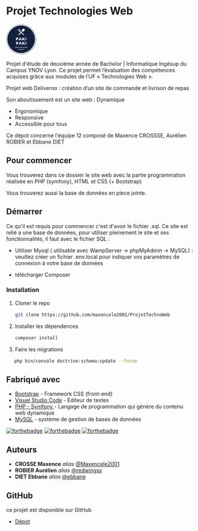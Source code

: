 # Projet Technologies Web

<a href="https://github.com/maxencele2001/ProjetTechnoWeb">
    <img src="public/img/logo.png" alt="Logo" width="80" height="80">
  </a>

Projet d'étude de deuxième année de Bachelor | Informatique Ingésup du Campus YNOV Lyon.
Ce projet permet l’évaluation des compétences acquises grâce aux modules de l’UF « Technologies Web ».

Projet web Deliveroo : création d’un site de commande et livrison de repas

Son aboutissement est un site web :
Dynamique
- Ergonomique
- Responsive
- Accessible pour tous 

Ce dépot concerne l'équipe 12 composé de Maxence CROSSSE, Aurélien ROBIER et Ebbane DIET

## Pour commencer

Vous trouverez dans ce dossier le site web avec la partie programmation réalisée en PHP (symfony), HTML et CSS (+ Bootstrap)

Vous trouverez aussi la base de données en piece jointe.



## Démarrer

Ce qu'il est requis pour commencer c'est d'avoir le fichier .sql. Ce site est relié a une base de données, pour utiliser pleinement le site et ses fonctionnalités, il faut avec le fichier SQL :

- Utiliser Mysql ( utilisable avec WampServer -> phpMyAdmin -> MySQL) : veuillez créer un fichier .env.local pour indiquer vos paramètres de connexion à votre base de données

- télécharger Composer



### Installation


1. Cloner le repo
   ```sh
   git clone https://github.com/maxencele2001/ProjetTechnoWeb
   ```
2. Installer les dépendences
   ```sh
   composer install
   ```
3. Faire les migrations
```sh
   php bin/console doctrine:schema:update --force
   ```


## Fabriqué avec


* [Bootstrap](https://getbootstrap.com/) - Framework CSS (front-end)
* [Visuel Studio Code](https://code.visualstudio.com/) - Editeur de textes
* [PHP - Symfony ](https://www.php.net/) - Langage de programmation qui génère du contenu web dynamique
* [MySQL](https://www.mysql.com/fr/) - système de gestion de bases de données

[![forthebadge](https://forthebadge.com/images/badges/made-with-javascript.svg)](http://forthebadge.com)  [![forthebadge](https://forthebadge.com/images/badges/uses-html.svg)](http://forthebadge.com)  [![forthebadge](https://forthebadge.com/images/badges/uses-css.svg)](http://forthebadge.com)


## Auteurs

* **CROSSE Maxence** _alias_ [@Maxencele2001](https://github.com/maxencele2001)
* **ROBIER Aurélien** _alias_ [@redwingss](https://github.com/redwingss)
* **DIET Ebbane** _alias_ [@ebbane](https://github.com/ebbane)

## GitHub

ce projet est disponible sur GitHub

* [Dépot](https://github.com/maxencele2001/ProjetTechnoWeb.git)
